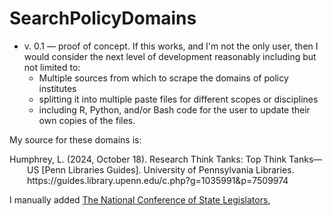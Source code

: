 # SearchPolicyDomains
- v. 0.1 — proof of concept.  If this works, and I'm not the only user, then I would consider the next level of development reasonably including but not limited to:
  - Multiple sources from which to scrape the domains of policy institutes
  - splitting it into multiple paste files for different scopes or disciplines
  - including R, Python, and/or Bash code for the user to update their own copies of the files.

My source for these domains is:
<p style="padding-left: 2em; text-indent: -2em;">Humphrey, L. (2024, October 18). Research Think Tanks: Top Think Tanks—US [Penn Libraries Guides]. University of Pennsylvania Libraries. https://guides.library.upenn.edu/c.php?g=1035991&p=7509974</p>

I manually added [The National Conference of State Legislators](ncsl.org), 

